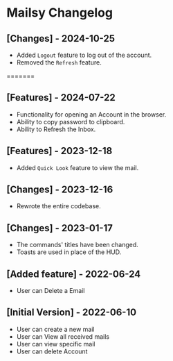 # Mailsy Changelog


## [Changes] - 2024-10-25

- Added `Logout` feature to log out of the account.
- Removed the `Refresh` feature.

=======

## [Features] - 2024-07-22

- Functionality for opening an Account in the browser.
- Ability to copy password to clipboard.
- Ability to Refresh the Inbox.

## [Features] - 2023-12-18

- Added `Quick Look` feature to view the mail.

## [Changes] - 2023-12-16

- Rewrote the entire codebase.

## [Changes] - 2023-01-17

- The commands' titles have been changed.
- Toasts are used in place of the HUD.

## [Added feature] - 2022-06-24

- User can Delete a Email

## [Initial Version] - 2022-06-10

- User can create a new mail
- User can View all received mails
- User can view specific mail
- User can delete Account

